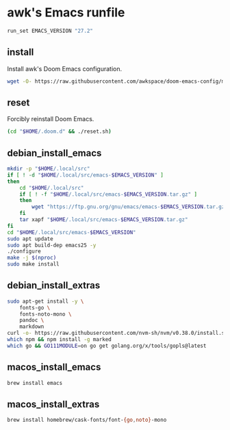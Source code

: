 # awk's Emacs runfile

```sh
run_set EMACS_VERSION "27.2"
```

## install

Install awk's Doom Emacs configuration.
```sh
wget -O- https://raw.githubusercontent.com/awkspace/doom-emacs-config/master/setup.sh | bash
```

## reset

Forcibly reinstall Doom Emacs.
```sh
(cd "$HOME/.doom.d" && ./reset.sh)
```

## debian_install_emacs
```sh
mkdir -p "$HOME/.local/src"
if [ ! -d "$HOME/.local/src/emacs-$EMACS_VERSION" ]
then
    cd "$HOME/.local/src"
    if [ ! -f "$HOME/.local/src/emacs-$EMACS_VERSION.tar.gz" ]
    then
        wget "https://ftp.gnu.org/gnu/emacs/emacs-$EMACS_VERSION.tar.gz"
    fi
    tar xapf "$HOME/.local/src/emacs-$EMACS_VERSION.tar.gz"
fi
cd "$HOME/.local/src/emacs-$EMACS_VERSION"
sudo apt update
sudo apt build-dep emacs25 -y
./configure
make -j $(nproc)
sudo make install
```

## debian_install_extras

```sh
sudo apt-get install -y \
    fonts-go \
    fonts-noto-mono \
    pandoc \
    markdown
curl -o- https://raw.githubusercontent.com/nvm-sh/nvm/v0.38.0/install.sh | bash
which npm && npm install -g marked
which go && GO111MODULE=on go get golang.org/x/tools/gopls@latest
```

## macos_install_emacs

```sh
brew install emacs
```

## macos_install_extras

```sh
brew install homebrew/cask-fonts/font-{go,noto}-mono
```
